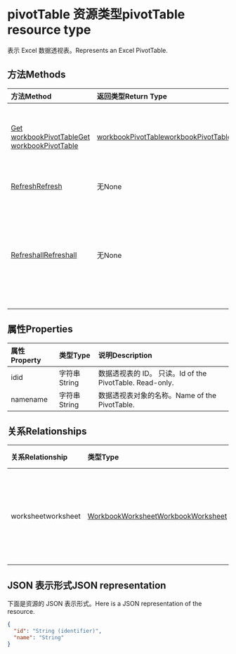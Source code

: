 # <a name="pivottable-resource-type"></a><span data-ttu-id="7d4a9-101">pivotTable 资源类型</span><span class="sxs-lookup"><span data-stu-id="7d4a9-101">pivotTable resource type</span></span>

<span data-ttu-id="7d4a9-102">表示 Excel 数据透视表。</span><span class="sxs-lookup"><span data-stu-id="7d4a9-102">Represents an Excel PivotTable.</span></span>

## <a name="methods"></a><span data-ttu-id="7d4a9-103">方法</span><span class="sxs-lookup"><span data-stu-id="7d4a9-103">Methods</span></span>

| <span data-ttu-id="7d4a9-104">方法</span><span class="sxs-lookup"><span data-stu-id="7d4a9-104">Method</span></span>           | <span data-ttu-id="7d4a9-105">返回类型</span><span class="sxs-lookup"><span data-stu-id="7d4a9-105">Return Type</span></span>    |<span data-ttu-id="7d4a9-106">说明</span><span class="sxs-lookup"><span data-stu-id="7d4a9-106">Description</span></span>|
|:---------------|:--------|:----------|
|[<span data-ttu-id="7d4a9-107">Get workbookPivotTable</span><span class="sxs-lookup"><span data-stu-id="7d4a9-107">Get workbookPivotTable</span></span>](../api/workbookpivottable_get.md) | [<span data-ttu-id="7d4a9-108">workbookPivotTable</span><span class="sxs-lookup"><span data-stu-id="7d4a9-108">workbookPivotTable</span></span>](workbookpivottable.md) |<span data-ttu-id="7d4a9-109">读取 workbookPivotTable 对象的属性和关系。</span><span class="sxs-lookup"><span data-stu-id="7d4a9-109">Read properties and relationships of workbookPivotTable object.</span></span>|
|[<span data-ttu-id="7d4a9-110">Refresh</span><span class="sxs-lookup"><span data-stu-id="7d4a9-110">Refresh</span></span>](../api/workbookpivottable_refresh.md)|<span data-ttu-id="7d4a9-111">无</span><span class="sxs-lookup"><span data-stu-id="7d4a9-111">None</span></span>|<span data-ttu-id="7d4a9-112">刷新数据透视表。</span><span class="sxs-lookup"><span data-stu-id="7d4a9-112">Refreshes the PivotTable.</span></span> |
|[<span data-ttu-id="7d4a9-113">Refreshall</span><span class="sxs-lookup"><span data-stu-id="7d4a9-113">Refreshall</span></span>](../api/workbookpivottable_refreshall.md)|<span data-ttu-id="7d4a9-114">无</span><span class="sxs-lookup"><span data-stu-id="7d4a9-114">None</span></span>|<span data-ttu-id="7d4a9-p101">刷新给定工作表内的所有表。请注意，只能对数据透视表集合执行此操作。</span><span class="sxs-lookup"><span data-stu-id="7d4a9-p101">Refresh all tables within given worksheet. Note that this action is available only on the pivot table collection.</span></span>|

## <a name="properties"></a><span data-ttu-id="7d4a9-117">属性</span><span class="sxs-lookup"><span data-stu-id="7d4a9-117">Properties</span></span>
| <span data-ttu-id="7d4a9-118">属性</span><span class="sxs-lookup"><span data-stu-id="7d4a9-118">Property</span></span>     | <span data-ttu-id="7d4a9-119">类型</span><span class="sxs-lookup"><span data-stu-id="7d4a9-119">Type</span></span>   |<span data-ttu-id="7d4a9-120">说明</span><span class="sxs-lookup"><span data-stu-id="7d4a9-120">Description</span></span>|
|:---------------|:--------|:----------|
|<span data-ttu-id="7d4a9-121">id</span><span class="sxs-lookup"><span data-stu-id="7d4a9-121">id</span></span>|<span data-ttu-id="7d4a9-122">字符串</span><span class="sxs-lookup"><span data-stu-id="7d4a9-122">String</span></span>| <span data-ttu-id="7d4a9-p102">数据透视表的 ID。 只读。</span><span class="sxs-lookup"><span data-stu-id="7d4a9-p102">Id of the PivotTable.   Read-only.</span></span>|
|<span data-ttu-id="7d4a9-125">name</span><span class="sxs-lookup"><span data-stu-id="7d4a9-125">name</span></span>|<span data-ttu-id="7d4a9-126">字符串</span><span class="sxs-lookup"><span data-stu-id="7d4a9-126">String</span></span>|<span data-ttu-id="7d4a9-127">数据透视表对象的名称。</span><span class="sxs-lookup"><span data-stu-id="7d4a9-127">Name of the PivotTable.</span></span>    |

## <a name="relationships"></a><span data-ttu-id="7d4a9-128">关系</span><span class="sxs-lookup"><span data-stu-id="7d4a9-128">Relationships</span></span>
| <span data-ttu-id="7d4a9-129">关系</span><span class="sxs-lookup"><span data-stu-id="7d4a9-129">Relationship</span></span> | <span data-ttu-id="7d4a9-130">类型</span><span class="sxs-lookup"><span data-stu-id="7d4a9-130">Type</span></span>   |<span data-ttu-id="7d4a9-131">说明</span><span class="sxs-lookup"><span data-stu-id="7d4a9-131">Description</span></span>|
|:---------------|:--------|:----------|
|<span data-ttu-id="7d4a9-132">worksheet</span><span class="sxs-lookup"><span data-stu-id="7d4a9-132">worksheet</span></span>|[<span data-ttu-id="7d4a9-133">WorkbookWorksheet</span><span class="sxs-lookup"><span data-stu-id="7d4a9-133">WorkbookWorksheet</span></span>](worksheet.md)| <span data-ttu-id="7d4a9-p103">包含当前 PivotTable 对象的工作表。只读。</span><span class="sxs-lookup"><span data-stu-id="7d4a9-p103">The worksheet containing the current PivotTable. Read-only.</span></span>   |

## <a name="json-representation"></a><span data-ttu-id="7d4a9-136">JSON 表示形式</span><span class="sxs-lookup"><span data-stu-id="7d4a9-136">JSON representation</span></span>
<span data-ttu-id="7d4a9-137">下面是资源的 JSON 表示形式。</span><span class="sxs-lookup"><span data-stu-id="7d4a9-137">Here is a JSON representation of the resource.</span></span>

<!-- {
  "blockType": "resource",
  "baseType": "microsoft.graph.entity",
  "optionalProperties": [

  ],
  "@odata.type": "microsoft.graph.workbookPivotTable"
}-->

```json
{
  "id": "String (identifier)",
  "name": "String"
}

```
